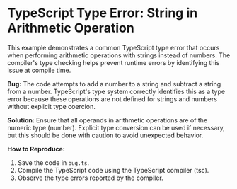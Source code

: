 # TypeScript Type Error: String in Arithmetic Operation

This example demonstrates a common TypeScript type error that occurs when performing arithmetic operations with strings instead of numbers.  The compiler's type checking helps prevent runtime errors by identifying this issue at compile time.

**Bug:**
The code attempts to add a number to a string and subtract a string from a number.  TypeScript's type system correctly identifies this as a type error because these operations are not defined for strings and numbers without explicit type coercion.

**Solution:**
Ensure that all operands in arithmetic operations are of the numeric type (number).  Explicit type conversion can be used if necessary, but this should be done with caution to avoid unexpected behavior.

**How to Reproduce:**
1.  Save the code in `bug.ts`.
2.  Compile the TypeScript code using the TypeScript compiler (tsc).
3.  Observe the type errors reported by the compiler.